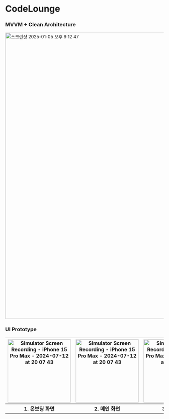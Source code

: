 #  CodeLounge

### MVVM + Clean Architecture
<img width="907" alt="스크린샷 2025-01-05 오후 9 12 47" src="https://github.com/user-attachments/assets/d90366e0-7203-4f1c-be88-1d6c657ca518" />

### UI Prototype
<img src="https://github.com/user-attachments/assets/f903ff96-e2e4-42fb-b7a0-ab3228b8d189" alt="Simulator Screen Recording - iPhone 15 Pro Max - 2024-07-12 at 20 07 43" style="width: 200px;"> | <img src="https://github.com/user-attachments/assets/b4bd273a-deb1-4095-b9a3-9e5c45c4c45e" alt="Simulator Screen Recording - iPhone 15 Pro Max - 2024-07-12 at 20 07 43" style="width: 200px;"> | <img src="https://github.com/user-attachments/assets/a3edfccc-9738-4b78-82d3-87021d57ae68" alt="Simulator Screen Recording - iPhone 15 Pro Max - 2024-07-12 at 17 58 27" style="width: 200px;"> 
:--------------:|:--------------:|:--------------:
**1. 온보딩 화면** |**2. 메인 화면** | **3. 상세 화면**



